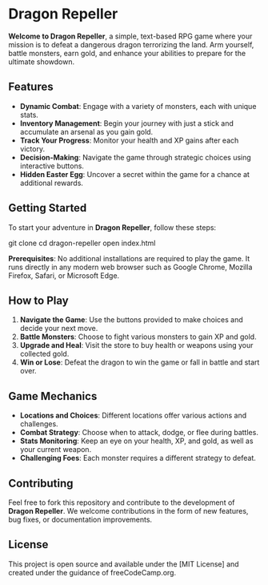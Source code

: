 # Dragon Repeller

**Welcome to Dragon Repeller**, a simple, text-based RPG game where your mission is to defeat a dangerous dragon terrorizing the land. Arm yourself, battle monsters, earn gold, and enhance your abilities to prepare for the ultimate showdown.

## Features

- **Dynamic Combat**: Engage with a variety of monsters, each with unique stats.
- **Inventory Management**: Begin your journey with just a stick and accumulate an arsenal as you gain gold.
- **Track Your Progress**: Monitor your health and XP gains after each victory.
- **Decision-Making**: Navigate the game through strategic choices using interactive buttons.
- **Hidden Easter Egg**: Uncover a secret within the game for a chance at additional rewards.

## Getting Started

To start your adventure in **Dragon Repeller**, follow these steps:

git clone <repository-url>
cd dragon-repeller
open index.html

**Prerequisites**: No additional installations are required to play the game. It runs directly in any modern web browser such as Google Chrome, Mozilla Firefox, Safari, or Microsoft Edge.

## How to Play

1. **Navigate the Game**: Use the buttons provided to make choices and decide your next move.
2. **Battle Monsters**: Choose to fight various monsters to gain XP and gold.
3. **Upgrade and Heal**: Visit the store to buy health or weapons using your collected gold.
4. **Win or Lose**: Defeat the dragon to win the game or fall in battle and start over.

## Game Mechanics

- **Locations and Choices**: Different locations offer various actions and challenges.
- **Combat Strategy**: Choose when to attack, dodge, or flee during battles.
- **Stats Monitoring**: Keep an eye on your health, XP, and gold, as well as your current weapon.
- **Challenging Foes**: Each monster requires a different strategy to defeat.

## Contributing

Feel free to fork this repository and contribute to the development of **Dragon Repeller**. We welcome contributions in the form of new features, bug fixes, or documentation improvements.

## License

This project is open source and available under the [MIT License] and created under the guidance of freeCodeCamp.org.